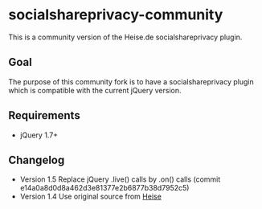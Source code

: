 socialshareprivacy-community
============================

This is a community version of the Heise.de socialshareprivacy plugin.

Goal
----
The purpose of this community fork is to have a socialshareprivacy plugin
which is compatible with the current jQuery version.

Requirements
------------
* jQuery 1.7+

Changelog
---------
* Version 1.5
  Replace jQuery .live() calls by .on() calls (commit e14a0a8d0d8a462d3e81377e2b6877b38d7952c5)
* Version 1.4
  Use original source from [Heise](http://www.heise.de/extras/socialshareprivacy/)


